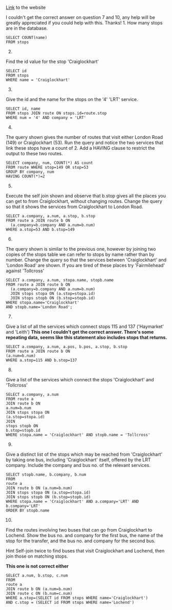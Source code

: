 [Link](https://sqlzoo.net/wiki/Self_join) to the website

I couldn't get the correct answer on question 7 and 10, any help will be greatly appreciated if you could help with this. Thanks!
1.
How many stops are in the database.
```
SELECT COUNT(name)
FROM stops
```
2.
Find the id value for the stop 'Craiglockhart'
```
SELECT id
FROM stops
WHERE name = 'Craiglockhart'
```
3.
Give the id and the name for the stops on the '4' 'LRT' service.
```
SELECT id, name
FROM stops JOIN route ON stops.id=route.stop
WHERE num = '4' AND company = 'LRT'
```
4.
The query shown gives the number of routes that visit either London Road (149) or Craiglockhart (53). Run the query and notice the two services that link these stops have a count of 2. Add a HAVING clause to restrict the output to these two routes.
```
SELECT company, num, COUNT(*) AS count
FROM route WHERE stop=149 OR stop=53
GROUP BY company, num
HAVING COUNT(*)=2
```
5.
Execute the self join shown and observe that b.stop gives all the places you can get to from Craiglockhart, without changing routes. Change the query so that it shows the services from Craiglockhart to London Road.
```
SELECT a.company, a.num, a.stop, b.stop
FROM route a JOIN route b ON
  (a.company=b.company AND a.num=b.num)
WHERE a.stop=53 AND b.stop=149
```
6.
The query shown is similar to the previous one, however by joining two copies of the stops table we can refer to stops by name rather than by number. Change the query so that the services between 'Craiglockhart' and 'London Road' are shown. If you are tired of these places try 'Fairmilehead' against 'Tollcross'
```
SELECT a.company, a.num, stopa.name, stopb.name
FROM route a JOIN route b ON
  (a.company=b.company AND a.num=b.num)
  JOIN stops stopa ON (a.stop=stopa.id)
  JOIN stops stopb ON (b.stop=stopb.id)
WHERE stopa.name='Craiglockhart' 
AND stopb.name='London Road';
```
7.
Give a list of all the services which connect stops 115 and 137 ('Haymarket' and 'Leith')
**This one I couldn't get the correct answer. There's some repeating data, seems like this statement also includes stops that returns.**
```
SELECT a.company, a.num, a.pos, b.pos, a.stop, b.stop
FROM route a JOIN route b ON
(a.num=b.num)
WHERE a.stop=115 AND b.stop=137

```
8.
Give a list of the services which connect the stops 'Craiglockhart' and 'Tollcross'
```
SELECT a.company, a.num
FROM route a 
JOIN route b ON
a.num=b.num 
JOIN stops stopa ON
(a.stop=stopa.id) 
JOIN 
stops stopb ON
b.stop=stopb.id
WHERE stopa.name = 'Craiglockhart' AND stopb.name = 'Tollcross'
```
9.
Give a distinct list of the stops which may be reached from 'Craiglockhart' by taking one bus, including 'Craiglockhart' itself, offered by the LRT company. Include the company and bus no. of the relevant services.
```
SELECT stopb.name, b.company, b.num
FROM 
route a 
JOIN route b ON (a.num=b.num) 
JOIN stops stopa ON (a.stop=stopa.id) 
JOIN stops stopb ON (b.stop=stopb.id)
WHERE stopa.name = 'Craiglockhart' AND a.company='LRT' AND b.company='LRT'
ORDER BY stopb.name
```
10.
Find the routes involving two buses that can go from Craiglockhart to Lochend.
Show the bus no. and company for the first bus, the name of the stop for the transfer,
and the bus no. and company for the second bus.

Hint
Self-join twice to find buses that visit Craiglockhart and Lochend, then join those on matching stops.

**This one is not correct either**
```
SELECT a.num, b.stop, c.num
FROM
route a 
JOIN route b ON (a.num=b.num)
JOIN route c ON (b.num=c.num)
WHERE a.stop=(SELECT id FROM stops WHERE name='Craiglockhart')
AND c.stop = (SELECT id FROM stops WHERE name='Lochend')
```
